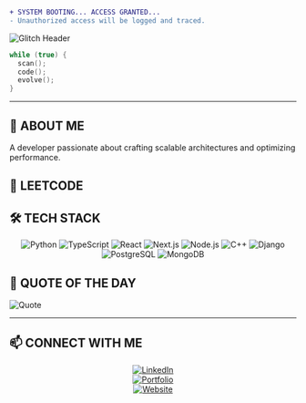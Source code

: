 ```diff
+ SYSTEM BOOTING... ACCESS GRANTED...
- Unauthorized access will be logged and traced.
```

![Glitch Header](https://readme-typing-svg.herokuapp.com?font=Fira+Code&weight=500&size=24&duration=4000&pause=1000&color=09F7F7&background=000000&center=true&vCenter=true&width=850&lines=%E2%9A%A1+Initializing+Systems...;_%F0%9D%90%8A%F0%9D%90%9E%F0%9D%90%AC%F0%9D%90%9E%F0%9D%90%AF%F0%9D%90%9A%F0%9D%90%AD+%F0%9D%90%8C%F0%9D%90%A2%F0%9D%90%AC%F0%9D%90%A1%F0%9D%90%A8%F0%9D%90%9E%F0%9D%90%AB%F0%9D%90%9A;Analyzing+Cyber+Matrix...+;Decrypting+Logic...;Executing+Next+Move...)

```cpp
while (true) {
  scan();
  code();
  evolve();
}
```

---

## 🚀 **ABOUT ME**  

A developer passionate about crafting scalable architectures and optimizing performance.

## 🦇 **LEETCODE**  

## 🛠️ **TECH STACK**  

<div align="center">

![Python](https://img.shields.io/badge/-Python-000?style=for-the-badge&logo=python&logoColor=blue)
![TypeScript](https://img.shields.io/badge/-TypeScript-000?style=for-the-badge&logo=typescript&logoColor=blue)
![React](https://img.shields.io/badge/-React-000?style=for-the-badge&logo=react&logoColor=#61DAFB)
![Next.js](https://img.shields.io/badge/-Next.js-000?style=for-the-badge&logo=next.js&logoColor=white)
![Node.js](https://img.shields.io/badge/-Node.js-000?style=for-the-badge&logo=node.js&logoColor=green)
![C++](https://img.shields.io/badge/-C++-000?style=for-the-badge&logo=c%2B%2B&logoColor=blue)
![Django](https://img.shields.io/badge/-Django-000?style=for-the-badge&logo=django&logoColor=green)
![PostgreSQL](https://img.shields.io/badge/-PostgreSQL-000?style=for-the-badge&logo=postgresql&logoColor=blue)
![MongoDB](https://img.shields.io/badge/-MongoDB-000?style=for-the-badge&logo=mongodb&logoColor=green)

</div>  

## 📝 **QUOTE OF THE DAY**  

![Quote](https://quotes-github-readme.vercel.app/api?type=horizontal&theme=dark)  

---

## 📫 **CONNECT WITH ME**  

<div align="center">

[![LinkedIn](https://img.shields.io/badge/LinkedIn-000?style=for-the-badge&logo=linkedin&logoColor=0077B5)](https://www.linkedin.com/in/keshav-k-mishra-b3089b165/)   
[![Portfolio](https://img.shields.io/badge/Portfolio-000?style=for-the-badge&logo=vercel&logoColor=white)](https://thebatcave.in)  
[![Website](https://img.shields.io/badge/Website-000?style=for-the-badge&logo=netlify&logoColor=white)](https://keshavdev.netlify.app/)  

</div>


